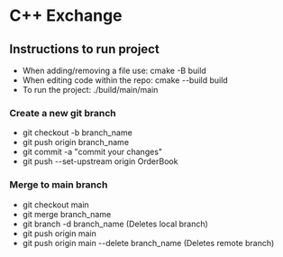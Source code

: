 # C++ Exchange

## Instructions to run project
 - When adding/removing a file use: 
    cmake -B build
 - When editing code within the repo: 
    cmake --build build
 - To run the project:
    ./build/main/main

### Create a new git branch
 - git checkout -b branch_name
 - git push origin branch_name
 - git commit -a "commit your changes"
 - git push --set-upstream origin OrderBook

### Merge to main branch
 - git checkout main
 - git merge branch_name
 - git branch -d branch_name (Deletes local branch)
 - git push origin main
 - git push origin main --delete branch_name (Deletes remote branch)